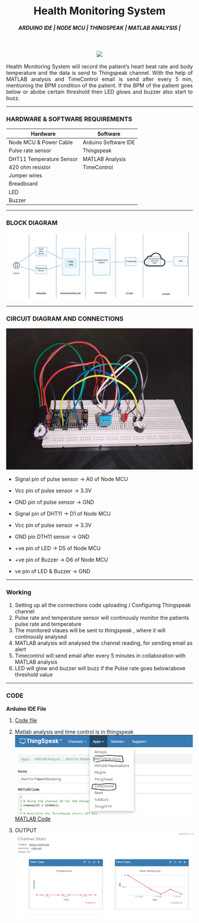 <h1 align="center">Health Monitoring System</h1>

<h5 align="center"><b>ARDUINO IDE | NODE MCU | THINGSPEAK | MATLAB ANALYSIS |</b></h5>
<br>
<p align="center">
<img src="https://img.shields.io/badge/Arduino_IDE-00979D?style=for-the-badge&logo=arduino&logoColor=white" />
</p>

<p  align="justify">
Health Monitoring System will record the patient’s heart beat rate and body temperature and the data is send to Thingspeak channel. With the help of MATLAB analysis and TimeControl email is send after every 5 min, mentioning the BPM condition of the patient. If the BPM of the patient goes below or abobe certain threshold then LED glows and buzzer also start to buzz.
</p>

---

### **HARDWARE & SOFTWARE REQUIREMENTS** ###

Hardware                     | Software
---------------------------- | -------------
Node MCU & Power Cable       | Arduino Software IDE
Pulse rate sensor            | Thingspeak 
DHT11 Temperature Sensor     | MATLAB Analysis
420 ohm resistor             | TimeControl
Jumper wires                 |
Breadboard                   |
LED                          |
Buzzer                       |

---
### **BLOCK DIAGRAM** ###

![block diagram](/images/blockdiagram.png)

---

### **CIRCUIT DIAGRAM AND CONNECTIONS** ###
![cirucit diagram](/images/circuitdiagram.png)

- Signal pin of pulse sensor -> A0 of  Node MCU
- Vcc pin of pulse sensor -> 3.3V
- GND pin of pulse sensor -> GND

- Signal pin of DHT11 -> D1 of Node MCU
- Vcc pin of pulse sensor -> 3.3V 
- GND pin DTH11 sensor -> GND

- +ve pin of LED -> D5 of Node MCU
- +ve pin of Buzzer -> D6 of Node MCU

- ve pin of  LED & Buzzer -> GND

---
### **Working** ###

1. Setting up all the connections code uploading / Configuring Thingspeak channel
2. Pulse rate and temperature sensor will continously monitor the patients pulse rate and temperature
3. The monitored vlaues will be sent to thingspeak , where it will continously analysed
4. MATLAB analysis will analysed the channel reading, for sending email as alert
5. Timecontrol will send email after every 5 minutes in collaboration with MATLAB analysis
6. LED will glow and buzzer will buzz if the Pulse rate goes below/above threshold value
---
### **CODE** ###


**Arduino IDE File**
1. [Code file](https://github.com/balirampansare/Health-Monitoring-System/blob/main/patientmonitoring.ino)

2. Matlab analysis and time control is in thingspeak 
![MATLAB Analysis](/images/matlabanalysis.PNG)
    [MATLAB Code](https://github.com/balirampansare/Health-Monitoring-System/blob/main/matlabanalysis.txt)

3. OUTPUT
    ![output](/images/output.PNG)